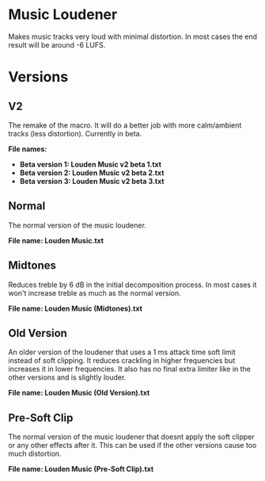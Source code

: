 # Music Loudener
Makes music tracks very loud with minimal distortion. In most cases the end result will be around -6 LUFS.

# Versions

## V2
The remake of the macro. It will do a better job with more calm/ambient tracks (less distortion). Currently in beta.

**File names:**
- **Beta version 1: Louden Music v2 beta 1.txt**
- **Beta version 2: Louden Music v2 beta 2.txt**
- **Beta version 3: Louden Music v2 beta 3.txt**

## Normal
The normal version of the music loudener.

**File name: Louden Music.txt**

## Midtones
Reduces treble by 6 dB in the initial decomposition process. In most cases it won't increase treble as much as the normal version.

**File name: Louden Music (Midtones).txt**

## Old Version
An older version of the loudener that uses a 1 ms attack time soft limit instead of soft clipping. It reduces crackling in higher frequencies but increases it in lower frequencies. It also has no final extra limiter like in the other versions and is slightly louder.

**File name: Louden Music (Old Version).txt**

## Pre-Soft Clip
The normal version of the music loudener that doesnt apply the soft clipper or any other effects after it. This can be used if the other versions cause too much distortion.

**File name: Louden Music (Pre-Soft Clip).txt**
